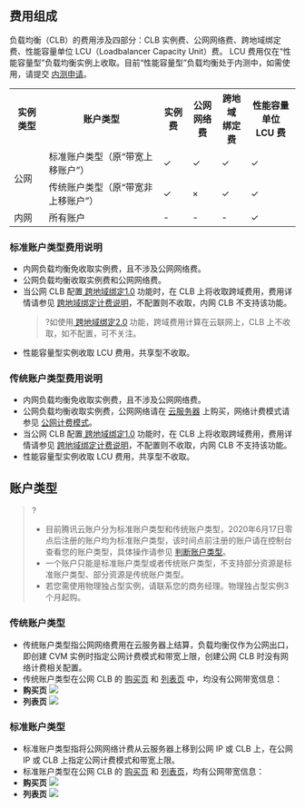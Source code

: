 ## 费用组成
负载均衡（CLB）的费用涉及四部分：CLB 实例费、公网网络费、跨地域绑定费、性能容量单位 LCU（Loadbalancer Capacity Unit）费。
<dx-alert infotype="explain" title="">
LCU 费用仅在“性能容量型”负载均衡实例上收取。目前“性能容量型”负载均衡处于内测中，如需使用，请提交 [内测申请](https://cloud.tencent.com/apply/p/hf45esx99lf)。
</dx-alert>
<table>
<tr>
<th>实例类型 </th>
<th>账户类型 </th>
<th>实例费 </th>
<th>公网<br/>网络费 </th>
<th>跨地域<br/>绑定费 </th>
<th>性能容量单位<br/> LCU 费</th>
</tr>
<tr>
<td rowspan="2">公网 </td>
<td >标准账户类型（原“带宽上移账户”） </td>
<td >&#10003; </td>
<td >&#10003; </td>
<td >&#10003; </td>
<td >&#10003;</td>
</tr>
<tr>
<td >传统账户类型（原“带宽非上移账户”） </td>
<td >&#10003; </td>
<td >× </td>
<td >&#10003;</td>
<td >&#10003;</td>
</tr>
<tr>
<td >内网 </td>
<td >所有账户 </td>
<td >-</td>
<td >-</td>
<td >-</td>
<td >&#10003;</td>
</tr>
</table>

### 标准账户类型费用说明
+ 内网负载均衡免收取实例费，且不涉及公网网络费。
+ 公网负载均衡收取实例费和公网网络费。
+ 当公网 CLB 配置<a href="https://cloud.tencent.com/document/product/214/12014"> 跨地域绑定1.0</a> 功能时，在 CLB 上将收取跨域费用，费用详情请参见 <a href="https://cloud.tencent.com/document/product/214/42936">跨地域绑定计费说明</a>，不配置则不收取，内网 CLB 不支持该功能。
  >?如使用<a href="https://cloud.tencent.com/document/product/214/48180"> 跨地域绑定2.0</a> 功能，跨域费用计算在云联网上，CLB 上不收取，如不配置，可不关注。
+ 性能容量型实例收取 LCU 费用，共享型不收取。

### 传统账户类型费用说明
+ 内网负载均衡免收取实例费，且不涉及公网网络费。
+ 公网负载均衡收取实例费，公网网络请在 [云服务器](https://cloud.tencent.com/document/product/213/495) 上购买，网络计费模式请参见 [公网计费模式](https://cloud.tencent.com/document/product/213/10578)。
+ 当公网 CLB 配置<a href="https://cloud.tencent.com/document/product/214/12014"> 跨地域绑定1.0</a> 功能时，在 CLB 上将收取跨域费用，费用详情请参见 <a href="https://cloud.tencent.com/document/product/214/42936">跨地域绑定计费说明</a>，不配置则不收取，内网 CLB 不支持该功能。
+ 性能容量型实例收取 LCU 费用，共享型不收取。

## 账户类型
>? 
>- 目前腾讯云账户分为标准账户类型和传统账户类型，2020年6月17日零点后注册的账户均为标准账户类型，该时间点前注册的账户请在控制台查看您的账户类型，具体操作请参见 [判断账户类型](https://cloud.tencent.com/document/product/1199/49090#judge)。
>- 一个账户只能是标准账户类型或者传统账户类型，不支持部分资源是标准账户类型、部分资源是传统账户类型。
>- 若您需使用物理独占型实例，请联系您的商务经理。物理独占型实例3个月起购。

### 传统账户类型
- 传统账户类型指公网网络费用在云服务器上结算，负载均衡仅作为公网出口，即创建 CVM 实例时指定公网计费模式和带宽上限，创建公网 CLB 时没有网络计费相关配置。
- 传统账户类型在公网 CLB 的 [购买页](https://buy.cloud.tencent.com/lb) 和 [列表页](https://console.cloud.tencent.com/clb) 中，均没有公网带宽信息：
 - **购买页**
   ![](https://main.qcloudimg.com/raw/35f2a382d38850e91bc7e696d0179c58.png)
 - **列表页**
   ![](https://main.qcloudimg.com/raw/7a6a6383145f46b4f688cf8b9c24973f.png)

### 标准账户类型
- 标准账户类型指将公网网络计费从云服务器上移到公网 IP 或 CLB 上，在公网 IP 或 CLB 上指定公网计费模式和带宽上限。
- 标准账户类型在公网 CLB 的 [购买页](https://buy.cloud.tencent.com/lb) 和 [列表页](https://console.cloud.tencent.com/clb)，均有公网带宽信息：
 - **购买页**
   ![](https://main.qcloudimg.com/raw/ec0ae4e6b953c777591e6dc6ac09d4a0.png)
 - **列表页**
   ![](https://main.qcloudimg.com/raw/0399d744eac7bcb2eb37184ab835dd92.png)

